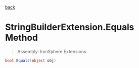 ﻿

[back](/IronSphere.Extensions/types/StringBuilderExtension)

# StringBuilderExtension.Equals Method

> Assembly: IronSphere.Extensions

```csharp
bool Equals(object obj)
```



 